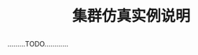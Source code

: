 <p style="font-size:30px ;font-weight: bolder;  text-align:center""> 集群仿真实例说明 </p>

.........TODO............
